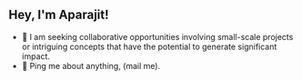 <h2 align="left">Hey, I'm Aparajit!</h2>
<ul>
<li align="left">🔭 I am seeking collaborative opportunities involving small-scale projects or intriguing concepts that have the potential to generate significant impact.</li>
<li align="left">💬 Ping me about anything, (mail me).</li>
</ul>




